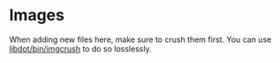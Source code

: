 # Images

When adding new files here, make sure to crush them first.
You can use [libdot/bin/imgcrush](/libdot/bin/imgcrush) to do so losslessly.
